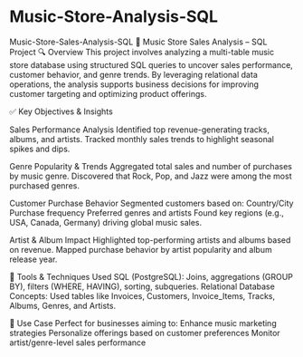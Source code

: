 # Music-Store-Analysis-SQL

Music-Store-Sales-Analysis-SQL
🎵 Music Store Sales Analysis – SQL Project 🔍 Overview This project involves analyzing a multi-table music store database using structured SQL queries to uncover sales performance, customer behavior, and genre trends. By leveraging relational data operations, the analysis supports business decisions for improving customer targeting and optimizing product offerings.

✅ Key Objectives & Insights

Sales Performance Analysis Identified top revenue-generating tracks, albums, and artists. Tracked monthly sales trends to highlight seasonal spikes and dips.

Genre Popularity & Trends Aggregated total sales and number of purchases by music genre. Discovered that Rock, Pop, and Jazz were among the most purchased genres.

Customer Purchase Behavior Segmented customers based on: Country/City Purchase frequency Preferred genres and artists Found key regions (e.g., USA, Canada, Germany) driving global music sales.

Artist & Album Impact Highlighted top-performing artists and albums based on revenue. Mapped purchase behavior by artist popularity and album release year.

🧰 Tools & Techniques Used SQL (PostgreSQL): Joins, aggregations (GROUP BY), filters (WHERE, HAVING), sorting, subqueries. Relational Database Concepts: Used tables like Invoices, Customers, Invoice_Items, Tracks, Albums, Genres, and Artists.

📁 Use Case Perfect for businesses aiming to: Enhance music marketing strategies Personalize offerings based on customer preferences Monitor artist/genre-level sales performance
